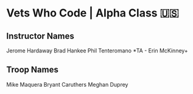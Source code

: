# Vets Who Code | Alpha Class 🇺🇸


## Instructor Names

Jerome Hardaway
Brad Hankee
Phil Tenteromano
*TA - Erin McKinney+ 

## Troop Names

Mike Maquera
Bryant Caruthers
Meghan Duprey

